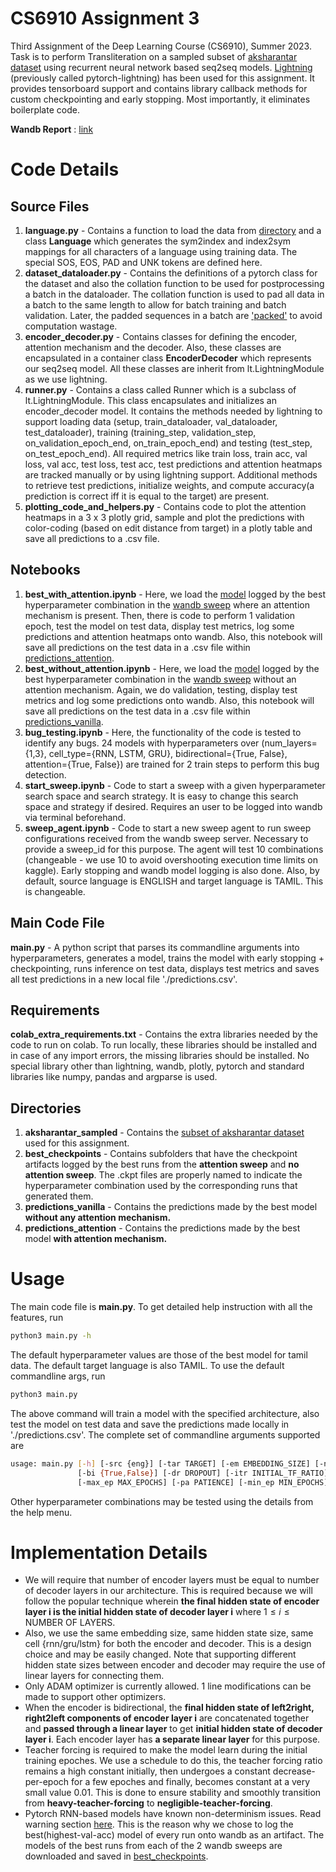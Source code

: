 # CS6910 Assignment 3
Third Assignment of the Deep Learning Course (CS6910), Summer 2023. Task is to perform Transliteration on a sampled subset of [aksharantar dataset](https://drive.google.com/file/d/1uRKU4as2NlS9i8sdLRS1e326vQRdhvfw/view) using recurrent neural network based seq2seq models. [Lightning](https://github.com/Lightning-AI/lightning) (previously called pytorch-lightning) has been used for this assignment. It provides tensorboard support and contains library callback methods for custom checkpointing and early stopping. Most importantly, it eliminates boilerplate code.

**Wandb Report** : [link](https://wandb.ai/cs19b021/cs6910-assignment3/reports/CS6910-DL-Assignment-3--Vmlldzo0MTY1NjU3)

# Code Details

## Source Files
1. **language.py** - Contains a function to load the data from [directory](./aksharantar_sampled) and a class **Language** which generates the sym2index and index2sym mappings for all characters of a language using training data. The special SOS, EOS, PAD and UNK tokens are defined here. 
2. **dataset_dataloader.py** - Contains the definitions of a pytorch class for the dataset and also the collation function to be used for postprocessing a batch in the dataloader. The collation function is used to pad all data in a batch to the same length to allow for batch training and batch validation. Later, the padded sequences in a batch are ['packed'](https://stackoverflow.com/questions/51030782/why-do-we-pack-the-sequences-in-pytorch) to avoid computation wastage.
3. **encoder_decoder.py** - Contains classes for defining the encoder, attention mechanism and the decoder. Also, these classes are encapsulated in a container class **EncoderDecoder** which represents our seq2seq model. All these classes are inherit from lt.LightningModule as we use lightning.
4. **runner.py** - Contains a class called Runner which is a subclass of lt.LightningModule. This class encapsulates and initializes an encoder_decoder model. It contains the methods needed by lightning to support loading data (setup, train_dataloader, val_dataloader, test_dataloader), training (training_step, validation_step, on_validation_epoch_end, on_train_epoch_end) and testing (test_step, on_test_epoch_end). All required metrics like train loss, train acc, val loss, val acc, test loss, test acc, test predictions and attention heatmaps are tracked manually or by using lightning support. Additional methods to retrieve test predictions, initialize weights, and compute accuracy(a prediction is correct iff it is equal to the target) are present.
5. **plotting_code_and_helpers.py** - Contains code to plot the attention heatmaps in a 3 x 3 plotly grid, sample and plot the predictions with color-coding (based on edit distance from target) in a plotly table and save all predictions to a .csv file.

## Notebooks 
1. **best_with_attention.ipynb** - Here, we load the [model](./best_checkpoints/attention/emb=192_layers=1_hid=256_cell=LSTM_bidirectional=True_dr=0_itfr=0.7_bsize=128_att=True_opt=Adam_lr=0.002.ckpt) logged by the best hyperparameter combination in the [wandb sweep](https://wandb.ai/cs19b021/cs6910-assignment3/sweeps/fbk84w2d) where an attention mechanism is present. Then, there is code to perform 1 validation epoch, test the model on test data, display test metrics, log some predictions and attention heatmaps onto wandb. Also, this notebook will save all predictions on the test data in a .csv file within [predictions_attention](./predictions_attention).
2. **best_without_attention.ipynb** - Here, we load the [model](best_checkpoints/no_attention/emb=64_layers=3_hid=256_cell=LSTM_bidirectional=False_dr=0.2_itfr=0.8_bsize=32_att=False_opt=Adam_lr=0.002.ckpt) logged by the best hyperparameter combination in the [wandb sweep](https://wandb.ai/cs19b021/cs6910-assignment3/sweeps/rlqfx0nb) without an attention mechanism. Again, we do validation, testing, display test metrics and log some predictions onto wandb. Also, this notebook will save all predictions on the test data in a .csv file within [predictions_vanilla](./predictions_vanilla).
3. **bug_testing.ipynb** - Here, the functionality of the code is tested to  identify any bugs. 24 models with hyperparameters over (num_layers={1,3}, cell_type={RNN, LSTM, GRU}, bidirectional={True, False}, attention={True, False}) are trained for 2 train steps to perform this bug detection.
4. **start_sweep.ipynb** - Code to start a sweep with a given hyperparameter search space and search strategy. It is easy to change this search space and strategy if desired. Requires an user to be logged into wandb via terminal beforehand.
5. **sweep_agent.ipynb** - Code to start a new sweep agent to run sweep configurations received from the wandb sweep server. Necessary to provide a sweep_id for this purpose. The agent will test 10 combinations (changeable - we use 10 to avoid overshooting execution time limits on kaggle). Early stopping and wandb model logging is also done. Also, by default, source language is ENGLISH and target language is TAMIL. This is changeable.

## Main Code File  
**main.py** - A python script that parses its commandline arguments into hyperparameters, generates a model, trains the model with early stopping + checkpointing, runs inference on test data, displays test metrics and saves all test predictions in a new local file './predictions.csv'.

## Requirements
**colab_extra_requirements.txt** - Contains the extra libraries needed by the code to run on colab. To run locally, these libraries should be installed and in case of any import errors, the missing libraries should be installed. No special library other than lightning, wandb, plotly, pytorch and standard libraries like numpy, pandas and argparse is used.

## Directories
1. **aksharantar_sampled** - Contains the [subset of aksharantar dataset](https://drive.google.com/file/d/1uRKU4as2NlS9i8sdLRS1e326vQRdhvfw/view) used for this assignment.
2. **best_checkpoints** - Contains subfolders that have the checkpoint artifacts logged by the best runs from the **attention sweep** and **no attention sweep**. The .ckpt files are properly named to indicate the hyperparameter combination used by the corresponding runs that generated them.
3. **predictions_vanilla** - Contains the predictions made by the best model **without any attention mechanism.**
4. **predictions_attention** - Contains the predictions made by the best model **with attention mechanism.**

# Usage

The main code file is **main.py**. To get detailed help instruction with all the features, run 

```bash
python3 main.py -h
```

The default hyperparameter values are those of the best model for tamil data. The default target language is also TAMIL. To use the default commandline args, run

```bash
python3 main.py
```
The above command will train a model with the specified architecture, also test the model on test data and save the predictions made locally in './predictions.csv'.
The complete set of commandline arguments supported are

```bash
usage: main.py [-h] [-src {eng}] [-tar TARGET] [-em EMBEDDING_SIZE] [-nl NUMBER_OF_LAYERS] [-hs HIDDEN_SIZE] [-cl {RNN,GRU,LSTM}]
               [-bi {True,False}] [-dr DROPOUT] [-itr INITIAL_TF_RATIO] [-bs BATCH_SIZE] [-at {True,False}] [-op {Adam}] [-lr LEARNING_RATE]
               [-max_ep MAX_EPOCHS] [-pa PATIENCE] [-min_ep MIN_EPOCHS] [-min_imp MIN_DELTA_IMP]
```
Other hyperparameter combinations may be tested using the details from the help menu.

# Implementation Details
- We will require that number of encoder layers must be equal to number of decoder layers in our architecture. This is required because we will follow the popular technique wherein **the final hidden state of encoder layer i is the initial hidden state of decoder layer i** where 
$1 \leq i \leq \text{NUMBER OF LAYERS}$.
- Also, we use the same embedding size, same hidden state size, same cell {rnn/gru/lstm} for both the encoder and decoder. This is a design choice and may be easily changed. Note that supporting different hidden state sizes between encoder and decoder may require the use of linear layers for connecting them.
- Only ADAM optimizer is currently allowed. 1 line modifications can be made to support other optimizers.
- When the encoder is bidirectional, the **final hidden state of left2right, right2left components of encoder layer i** are concatenated together and **passed through a linear layer** to get **initial hidden state of decoder layer i**. Each encoder layer has **a separate linear layer** for this purpose.
- Teacher forcing is required to make the model learn during the initial training epoches. We use a schedule to do this, the teacher forcing ratio remains a high constant initially, then undergoes a constant decrease-per-epoch for a few epoches and finally, becomes constant at a very small value 0.01. This is done to ensure stability and smoothly transition from **heavy-teacher-forcing** to **negligible-teacher-forcing**.
- Pytorch RNN-based models have known non-determinism issues. Read warning section [here](https://pytorch.org/docs/stable/generated/torch.nn.RNN.html). This is the reason why we chose to log the best(highest-val-acc) model of every run onto wandb as an artifact. The models of the best runs from each of the 2 wandb sweeps are downloaded and saved in [best_checkpoints](./best_checkpoints).
